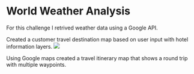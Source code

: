 # World Weather Analysis
For this challenge I retrived weather data using a Google API.


Created a customer travel destination map based on user input with hotel information layers.
![](WeatherPy_vacation_map.png) 

Using Google maps created a travel itinerary map that shows a round trip with multiple waypoints. 
